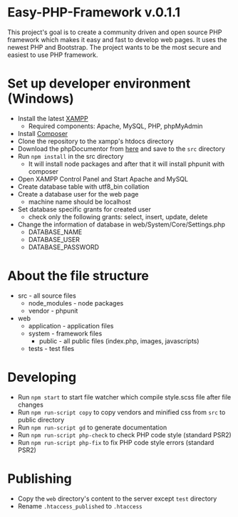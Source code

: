 # Easy-PHP-Framework v.0.1.1
This project's goal is to create a community driven and open source PHP framework which makes it easy and fast to develop web pages. It uses the newest PHP and Bootstrap. The project wants to be the most secure and easiest to use PHP framework.

# Set up developer environment (Windows)
- Install the latest [XAMPP](https://www.apachefriends.org/hu/index.html)
  - Required components: Apache, MySQL, PHP, phpMyAdmin
- Install [Composer](https://getcomposer.org/doc/00-intro.md#installation-windows)
- Clone the repository to the xampp's htdocs directory
- Download the phpDocumentor from [here](http://www.phpdoc.org/phpDocumentor.phar) and save to the ```src``` directory
- Run ```npm install``` in the src directory
  - It will install node packages and after that it will install phpunit with composer
- Open XAMPP Control Panel and Start Apache and MySQL
- Create database table with utf8_bin collation
- Create a database user for the web page
  - machine name should be localhost
- Set database specific grants for created user
    - check only the following grants: select, insert, update, delete
- Change the information of database in web/System/Core/Settings.php
  - DATABASE_NAME
  - DATABASE_USER
  - DATABASE_PASSWORD
  
# About the file structure
- src - all source files
  - node_modules - node packages
  - vendor - phpunit
- web
  - application - application files
  - system - framework files
    - public - all public files (index.php, images, javascripts)
  - tests - test files

# Developing
- Run ```npm start``` to start file watcher which compile style.scss file after file changes
- Run ```npm run-script copy``` to copy vendors and minified css from ```src``` to public directory
- Run ```npm run-script gd``` to generate documentation  
- Run ```npm run-script php-check``` to check PHP code style (standard PSR2)
- Run ```npm run-script php-fix``` to fix PHP code style errors (standard PSR2)

# Publishing
- Copy the ```web``` directory's content to the server except ```test``` directory
- Rename ```.htaccess_published``` to ```.htaccess```
